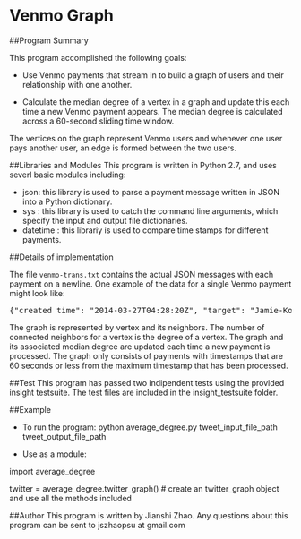 # Venmo Graph

##Program Summary

This program accomplished the following goals:

- Use Venmo payments that stream in to build a  graph of users and their relationship with one another.

- Calculate the median degree of a vertex in a graph and update this each time a new Venmo payment appears. The median degree is calculated across a 60-second sliding time window.

The vertices on the graph represent Venmo users and whenever one user pays another user, an edge is formed between the two users.


##Libraries and Modules
This program is written in Python 2.7, and uses severl basic modules including:
- json: this library is used to parse a payment message written in JSON into a Python dictionary.
- sys : this library is used to catch the command line arguments, which specify the input and output file dictionaries.
- datetime : this librariy is used to compare time stamps for different payments.

##Details of implementation

The file `venmo-trans.txt` contains the actual JSON messages with each payment on a newline. One example of the data for a single Venmo payment might look like:

<pre>
{"created_time": "2014-03-27T04:28:20Z", "target": "Jamie-Korn", "actor": "Jordan-Gruber"}
</pre>

The graph is represented by vertex and its neighbors. The number of connected neighbors for a vertex is the degree of a vertex. The graph and its associated median degree are updated each time a new payment is processed. The graph only consists of payments with timestamps that are 60 seconds or less from the maximum timestamp that has been processed.

##Test
This program has passed two indipendent tests using the provided insight testsuite. The test files are included in the insight_testsuite folder.

##Example
- To run the program: 
python average_degree.py tweet_input_file_path tweet_output_file_path

- Use as a module:

import average_degree

twitter = average_degree.twitter_graph() # create an twitter_graph object and use all the methods included

##Author
This program is written by Jianshi Zhao.  Any questions about this program can be sent to jszhaopsu at gmail.com
